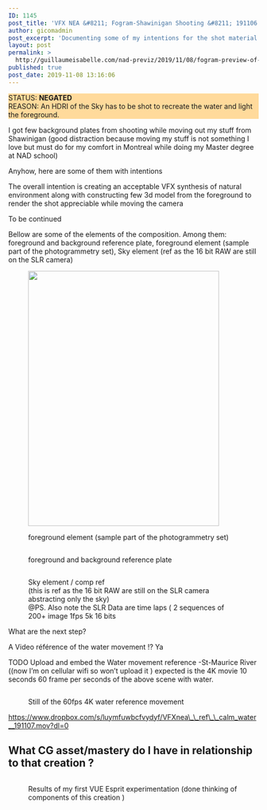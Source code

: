 ```yaml
---
ID: 1145
post_title: 'VFX NEA &#8211; Fogram-Shawinigan Shooting &#8211; 191106'
author: gicomadmin
post_excerpt: 'Documenting some of my intentions for the shot material - a great visual effect natural environment with a nice and smooth camera move'
layout: post
permalink: >
  http://guillaumeisabelle.com/nad-previz/2019/11/08/fogram-preview-of-shawinigan-shooting-191106/
published: true
post_date: 2019-11-08 13:16:06
---
```

<!-- wp:paragraph {"customBackgroundColor":"#ffda9b"} -->

<p style="background-color:#ffda9b" class="has-background">
  STATUS: <strong>NEGATED</strong><br />REASON: An HDRI of the Sky has to be shot to recreate the water and light the foreground.
</p>

<!-- /wp:paragraph -->

<!-- wp:paragraph -->

I got few background plates from shooting while moving out my stuff from Shawinigan (good distraction because moving my stuff is not something I love but must do for my comfort in Montreal while doing my Master degree at NAD school)

<!-- /wp:paragraph -->

<!-- wp:paragraph -->

Anyhow, here are some of them with intentions 

<!-- /wp:paragraph -->

<!-- wp:paragraph -->

The overall intention is creating an acceptable VFX synthesis of natural environment along with constructing few 3d model from the foreground to render the shot appreciable while moving the camera

<!-- /wp:paragraph -->

<!-- wp:paragraph -->

To be continued 

<!-- /wp:paragraph -->

<!-- wp:paragraph -->

Bellow are some of the elements of the composition. Among them: foreground and background reference plate, foreground element (sample part of the photogrammetry set), Sky element (ref as the 16 bit RAW are still on the SLR camera)

<!-- /wp:paragraph -->

<!-- wp:image {"id":1174,"width":384,"height":512} --><figure class="wp-block-image is-resized">

<img src="http://guillaumeisabelle.com/nad-previz/wp-content/uploads/sites/19/2019/11/img_6698-e1573269137655-768x1024.jpg" alt="" class="wp-image-1174" width="384" height="512" /><figcaption>foreground element (sample part of the photogrammetry set)</figcaption></figure> <!-- /wp:image -->

<!-- wp:image {"id":1143,"linkDestination":"media"} --><figure class="wp-block-image">

<a href="http://guillaumeisabelle.com/nad-previz/wp-content/uploads/sites/19/2019/11/img_6660-e1573268335382.jpg" target="_blank" rel="noreferrer noopener"><img src="http://guillaumeisabelle.com/nad-previz/wp-content/uploads/sites/19/2019/11/img_6660-e1573268335382-768x1024.jpg" alt="" class="wp-image-1143" /></a><figcaption>foreground and background reference plate</figcaption></figure> <!-- /wp:image -->

<!-- wp:image {"id":1144,"linkDestination":"media"} --><figure class="wp-block-image">

<a href="http://guillaumeisabelle.com/nad-previz/wp-content/uploads/sites/19/2019/11/img_6656-e1573268568111.jpg" target="_blank" rel="noreferrer noopener"><img src="http://guillaumeisabelle.com/nad-previz/wp-content/uploads/sites/19/2019/11/img_6656-e1573268568111-768x1024.jpg" alt="" class="wp-image-1144" /></a><figcaption>Sky element / comp ref  
(this is ref as the 16 bit RAW are still on the SLR camera abstracting only the sky)  
@PS. Also note the SLR Data are time laps ( 2 sequences of 200+ image 1fps 5k 16 bits</figcaption></figure> <!-- /wp:image -->

<!-- wp:paragraph -->

What are the next step?

<!-- /wp:paragraph -->

<!-- wp:paragraph -->

A Video référence of the water movement !? Ya

<!-- /wp:paragraph -->

<!-- wp:paragraph -->

TODO Upload and embed the Water movement reference -St-Maurice River ((now I’m on cellular wifi so won’t upload it ) expected is the 4K movie 10 seconds 60 frame per seconds of the above scene with water.

<!-- /wp:paragraph -->

<!-- wp:image {"id":1153} --><figure class="wp-block-image">

<img src="http://guillaumeisabelle.com/nad-previz/wp-content/uploads/sites/19/2019/11/img_6735-576x1024.png" alt="" class="wp-image-1153" /><figcaption>Still of the 60fps 4K water reference movement </figcaption></figure> <!-- /wp:image -->

<!-- wp:paragraph -->

https://www.dropbox.com/s/luymfuwbcfvydyf/VFXnea\_\_ref\_\_calm_water__191107.mov?dl=0

<!-- /wp:paragraph -->

<!-- wp:heading -->

## What CG asset/mastery do **I** have in **relationship** to that creation ?

<!-- /wp:heading -->

<!-- wp:image {"id":1155,"linkDestination":"custom"} --><figure class="wp-block-image">

[<img src="http://guillaumeisabelle.com/nad-previz/wp-content/uploads/sites/19/2019/11/img_6734.png" alt="" class="wp-image-1155" />][1]<figcaption>Results of my first VUE Esprit experimentation (done thinking of components of this creation )</figcaption></figure> <!-- /wp:image -->

 [1]: http://guillaumeisabelle.com/nad-previz/2019/11/08/results-of-my-first-vue-esprit-experimentation/